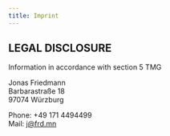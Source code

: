 ```yaml
---
title: Imprint
---
```


## LEGAL DISCLOSURE

Information in accordance with section 5 TMG

Jonas Friedmann  
Barbarastraße 18  
97074 Würzburg

Phone: +49 171 4494499  
Mail: [j@frd.mn](mailto:j@frd.mn)
